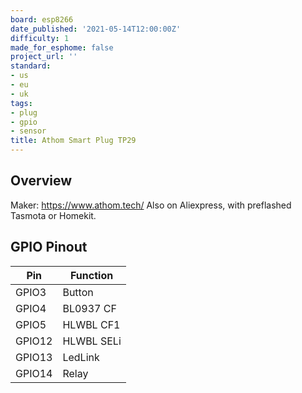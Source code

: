 ```yaml
---
board: esp8266
date_published: '2021-05-14T12:00:00Z'
difficulty: 1
made_for_esphome: false
project_url: ''
standard:
- us
- eu
- uk
tags:
- plug
- gpio
- sensor
title: Athom Smart Plug TP29
---
```


## Overview

Maker: https://www.athom.tech/
Also on Aliexpress, with preflashed Tasmota or Homekit.

## GPIO Pinout

| Pin    | Function            |
| ------ | ------------------- |
| GPIO3  | Button              |
| GPIO4  | BL0937 CF           |
| GPIO5  | HLWBL CF1           |
| GPIO12 | HLWBL SELi          |
| GPIO13 | LedLink             |
| GPIO14 | Relay               |